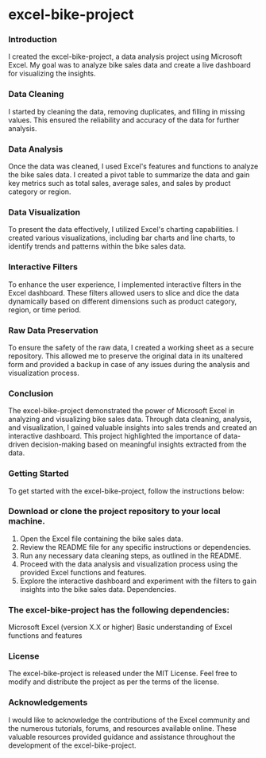 # excel-bike-project

### Introduction
I created the excel-bike-project, a data analysis project using Microsoft Excel. My goal was to analyze bike sales data and create a live dashboard for visualizing the insights.

### Data Cleaning
I started by cleaning the data, removing duplicates, and filling in missing values. This ensured the reliability and accuracy of the data for further analysis.

### Data Analysis
Once the data was cleaned, I used Excel's features and functions to analyze the bike sales data. I created a pivot table to summarize the data and gain key metrics such as total sales, average sales, and sales by product category or region.

### Data Visualization
To present the data effectively, I utilized Excel's charting capabilities. I created various visualizations, including bar charts and line charts, to identify trends and patterns within the bike sales data.

### Interactive Filters
To enhance the user experience, I implemented interactive filters in the Excel dashboard. These filters allowed users to slice and dice the data dynamically based on different dimensions such as product category, region, or time period.

### Raw Data Preservation
To ensure the safety of the raw data, I created a working sheet as a secure repository. This allowed me to preserve the original data in its unaltered form and provided a backup in case of any issues during the analysis and visualization process.

### Conclusion
The excel-bike-project demonstrated the power of Microsoft Excel in analyzing and visualizing bike sales data. Through data cleaning, analysis, and visualization, I gained valuable insights into sales trends and created an interactive dashboard. This project highlighted the importance of data-driven decision-making based on meaningful insights extracted from the data.

### Getting Started
To get started with the excel-bike-project, follow the instructions below:

### Download or clone the project repository to your local machine.

1. Open the Excel file containing the bike sales data.
2. Review the README file for any specific instructions or dependencies.
3. Run any necessary data cleaning steps, as outlined in the README.
4. Proceed with the data analysis and visualization process using the provided Excel functions and features.
5. Explore the interactive dashboard and experiment with the filters to gain insights into the bike sales data.
Dependencies.


### The excel-bike-project has the following dependencies:

Microsoft Excel (version X.X or higher)
Basic understanding of Excel functions and features

### License
The excel-bike-project is released under the MIT License. Feel free to modify and distribute the project as per the terms of the license.

### Acknowledgements
I would like to acknowledge the contributions of the Excel community and the numerous tutorials, forums, and resources available online. These valuable resources provided guidance and assistance throughout the development of the excel-bike-project.
